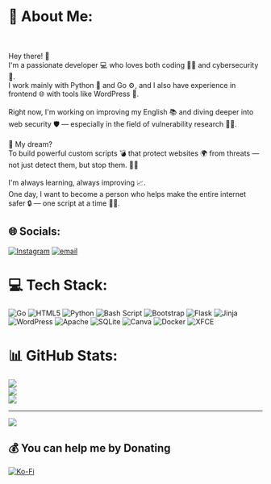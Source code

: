 # 💫 About Me:
<br><br>Hey there! 👋<br>I'm a passionate developer 💻 who loves both coding 👨‍💻 and cybersecurity 🔐.<br>I work mainly with Python 🐍 and Go ⚙️, and I also have experience in frontend 🌐 with tools like WordPress 🧩.<br><br>Right now, I'm working on improving my English 📚 and diving deeper into web security 🛡️ — especially in the field of vulnerability research 🕵️‍♂️.<br><br>💭 My dream?<br>To build powerful custom scripts 💣 that protect websites 🌍 from threats — not just detect them, but stop them. 🚫🦠<br><br>I'm always learning, always improving 📈.<br>One day, I want to become a person who helps make the entire internet safer 🔒 — one script at a time 🧠💥.


## 🌐 Socials:
[![Instagram](https://img.shields.io/badge/Instagram-%23E4405F.svg?logo=Instagram&logoColor=white)](https://instagram.com/erfanbide1) [![email](https://img.shields.io/badge/Email-D14836?logo=gmail&logoColor=white)](mailto:erfanbidel54@gmail.com) 

# 💻 Tech Stack:
![Go](https://img.shields.io/badge/go-%2300ADD8.svg?style=for-the-badge&logo=go&logoColor=white) ![HTML5](https://img.shields.io/badge/html5-%23E34F26.svg?style=for-the-badge&logo=html5&logoColor=white) ![Python](https://img.shields.io/badge/python-3670A0?style=for-the-badge&logo=python&logoColor=ffdd54) ![Bash Script](https://img.shields.io/badge/bash_script-%23121011.svg?style=for-the-badge&logo=gnu-bash&logoColor=white) ![Bootstrap](https://img.shields.io/badge/bootstrap-%238511FA.svg?style=for-the-badge&logo=bootstrap&logoColor=white) ![Flask](https://img.shields.io/badge/flask-%23000.svg?style=for-the-badge&logo=flask&logoColor=white) ![Jinja](https://img.shields.io/badge/jinja-white.svg?style=for-the-badge&logo=jinja&logoColor=black) ![WordPress](https://img.shields.io/badge/WordPress-%23117AC9.svg?style=for-the-badge&logo=WordPress&logoColor=white) ![Apache](https://img.shields.io/badge/apache-%23D42029.svg?style=for-the-badge&logo=apache&logoColor=white) ![SQLite](https://img.shields.io/badge/sqlite-%2307405e.svg?style=for-the-badge&logo=sqlite&logoColor=white) ![Canva](https://img.shields.io/badge/Canva-%2300C4CC.svg?style=for-the-badge&logo=Canva&logoColor=white) ![Docker](https://img.shields.io/badge/docker-%230db7ed.svg?style=for-the-badge&logo=docker&logoColor=white) ![XFCE](https://img.shields.io/badge/XFCE-%232284F2.svg?style=for-the-badge&logo=xfce&logoColor=white)
# 📊 GitHub Stats:
![](https://github-readme-stats.vercel.app/api?username=sudo-1n17&theme=shadow_green&hide_border=false&include_all_commits=false&count_private=false)<br/>
![](https://nirzak-streak-stats.vercel.app/?user=sudo-1n17&theme=shadow_green&hide_border=false)<br/>
![](https://github-readme-stats.vercel.app/api/top-langs/?username=sudo-1n17&theme=shadow_green&hide_border=false&include_all_commits=false&count_private=false&layout=compact)

---
[![](https://visitcount.itsvg.in/api?id=sudo-1n17&icon=5&color=0)](https://visitcount.itsvg.in)

  ## 💰 You can help me by Donating
  [![Ko-Fi](https://img.shields.io/badge/Ko--fi-F16061?style=for-the-badge&logo=ko-fi&logoColor=white)](https://ko-fi.com/ko-fi.com/sudo_1n17) 

  
<!-- Proudly created with GPRM ( https://gprm.itsvg.in ) -->
